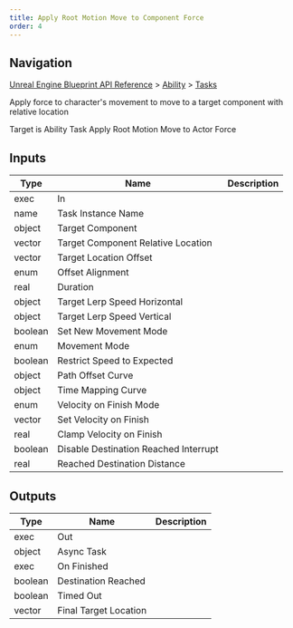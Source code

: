 ```yaml
---
title: Apply Root Motion Move to Component Force
order: 4
---
```

## Navigation

[Unreal Engine Blueprint API Reference](https://dev.epicgames.com/documentation/en-us/unreal-engine/BlueprintAPI) > [Ability](https://dev.epicgames.com/documentation/en-us/unreal-engine/BlueprintAPI/Ability) > [Tasks](https://dev.epicgames.com/documentation/en-us/unreal-engine/BlueprintAPI/Ability/Tasks)

Apply force to character's movement to move to a target component with relative location

Target is Ability Task Apply Root Motion Move to Actor Force

## Inputs

| Type | Name | Description |
| --- | --- | --- |
| exec | In |  |
| name | Task Instance Name |  |
| object | Target Component |  |
| vector | Target Component Relative Location |  |
| vector | Target Location Offset |  |
| enum | Offset Alignment |  |
| real | Duration |  |
| object | Target Lerp Speed Horizontal |  |
| object | Target Lerp Speed Vertical |  |
| boolean | Set New Movement Mode |  |
| enum | Movement Mode |  |
| boolean | Restrict Speed to Expected |  |
| object | Path Offset Curve |  |
| object | Time Mapping Curve |  |
| enum | Velocity on Finish Mode |  |
| vector | Set Velocity on Finish |  |
| real | Clamp Velocity on Finish |  |
| boolean | Disable Destination Reached Interrupt |  |
| real | Reached Destination Distance |  |

## Outputs

| Type | Name | Description |
| --- | --- | --- |
| exec | Out |  |
| object | Async Task |  |
| exec | On Finished |  |
| boolean | Destination Reached |  |
| boolean | Timed Out |  |
| vector | Final Target Location |  |
